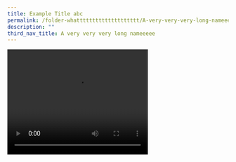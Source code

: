```yaml
---
title: Example Title abc
permalink: /folder-whatttttttttttttttttttt/A-very-very-very-long-nameeeee/exampletitleabc
description: ""
third_nav_title: A very very very long nameeeee
---
```

<video width="320" height="240" controls>
<source src="https://drive.google.com/drive/folders/1mcLLNXK7xs68uT39JbUKmzUNzilFZWRo" type="video/mp4">
Your browser does not support the video tag.
</video>
